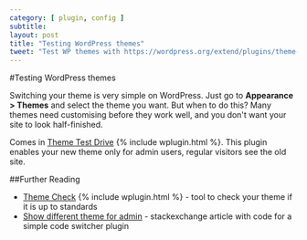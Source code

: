```yaml
---
category: [ plugin, config ]
subtitle:
layout: post
title: "Testing WordPress themes"
tweet: "Test WP themes with https://wordpress.org/extend/plugins/theme-test-drive/ so only admin sees the new theme"
---
```


#Testing WordPress themes

Switching your theme is very simple on WordPress. Just go to **Appearance > Themes** and select the theme you want. But when to do this? Many themes need customising before they work well, and you don't want your site to look half-finished.

Comes in [Theme Test Drive][ttd] {% include wplugin.html %}. This plugin enables your new theme only for admin users, regular visitors see the old site.

##Further Reading

- [Theme Check][thc] {% include wplugin.html %} - tool to check your theme if it is up to standards
- [Show different theme for admin][stk] - stackexchange article with code for a simple code switcher plugin

[stk]: http://wordpress.stackexchange.com/questions/49223/show-different-theme-for-admin
[thc]: https://wordpress.org/extend/plugins/theme-check/
[ttd]: https://wordpress.org/extend/plugins/theme-test-drive/